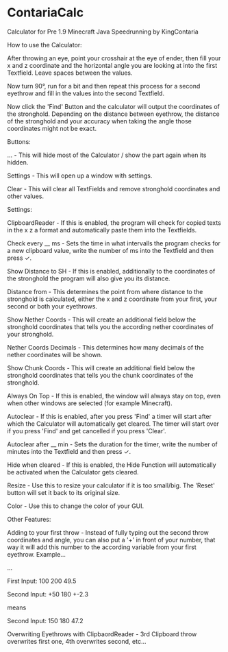 # ContariaCalc
Calculator for Pre 1.9 Minecraft Java Speedrunning
by KingContaria


How to use the Calculator:


After throwing an eye, point your crosshair at the eye of ender, then fill your x and z coordinate and the horizontal angle you are looking at into the first Textfield. Leave spaces between the values.

Now turn 90°, run for a bit and then repeat this process for a second eyethrow and fill in the values into the second Textfield.

Now click the 'Find' Button and the calculator will output the coordinates of the stronghold. Depending on the distance between eyethrow, the distance of the stronghold and your accuracy when taking the angle those coordinates might not be exact.


Buttons:


... - This will hide most of the Calculator / show the part again when its hidden.

Settings - This will open up a window with settings.

Clear - This will clear all TextFields and remove stronghold coordinates and other values.


Settings:


ClipboardReader - If this is enabled, the program will check for copied texts in the x z a format and automatically paste them into the Textfields.

Check every __ ms - Sets the time in what intervalls the program checks for a new clipboard value, write the number of ms into the Textfield and then press ✓.

Show Distance to SH - If this is enabled, additionally to the coordinates of the stronghold the program will also give you its distance.

Distance from - This determines the point from where distance to the stronghold is calculated, either the x and z coordinate from your first, your second or both your eyethrows.

Show Nether Coords - This will create an additional field below the stronghold coordinates that tells you the according nether coordinates of your stronghold.

Nether Coords Decimals - This determines how many decimals of the nether coordinates will be shown.

Show Chunk Coords - This will create an additional field below the stronghold coordinates that tells you the chunk coordinates of the stronghold.

Always On Top - If this is enabled, the window will always stay on top, even when other windows are selected (for example Minecraft).

Autoclear - If this is enabled, after you press 'Find' a timer will start after which the Calculator will automatically get cleared. The timer will start over if you press 'Find' and get cancelled if you press 'Clear'.

Autoclear after __ min - Sets the duration for the timer, write the number of minutes into the Textfield and then press ✓.

Hide when cleared - If this is enabled, the Hide Function will automatically be activated when the Calculator gets cleared.

Resize - Use this to resize your calculator if it is too small/big. The 'Reset' button will set it back to its original size.

Color - Use this to change the color of your GUI.


Other Features:


Adding to your first throw - Instead of fully typing out the second throw coordinates and angle, you can also put a '+' in front of your number, that way it will add this number to the according variable from your first eyethrow. Example...

...

First Input: 100 200 49.5

Second Input: +50 180 +-2.3

means

Second Input: 150 180 47.2


Overwriting Eyethrows with ClipbaordReader - 3rd Clipboard throw overwrites first one, 4th overwrites second, etc...

